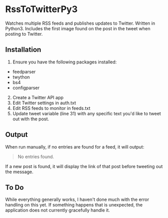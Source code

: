# RssToTwitterPy3
Watches multiple RSS feeds and publishes updates to Twitter. Written in Python3.  Includes the first image found on the post in the tweet when posting to Twitter.

Installation
------------
1. Ensure you have the following packages installed:
 - feedparser
 - twython
 - bs4
 - configparser
2. Create a Twitter API app
3. Edit Twitter settings in auth.txt
4. Edit RSS feeds to monitor in feeds.txt
5. Update tweet variable (line 31) with any specific text you'd like to tweet out with the post.

Output
------
When run manually, if no entries are found for a feed, it will output:

> No entries found.

If a new post is found, it will display the link of that post before tweeting out the message.

To Do
-----
While everything generally works, I haven't done much with the error handling on this yet.  If something happens that is unexpected, the application does not currently gracefully handle it.
